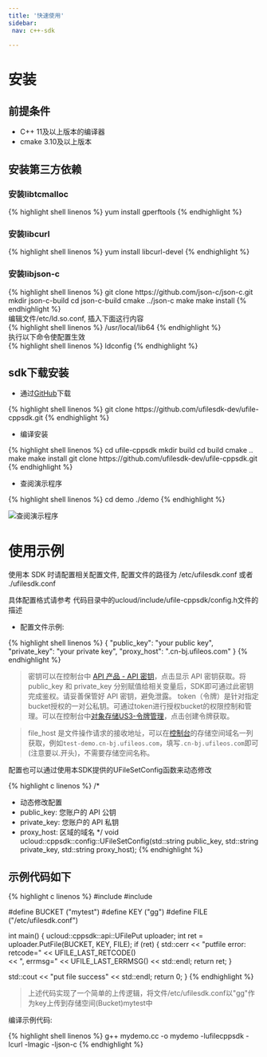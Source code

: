 ```yaml
--- 
title: '快速使用'
sidebar:
 nav: c++-sdk

---
```


# 安装

## 前提条件
* C++ 11及以上版本的编译器  
* cmake 3.10及以上版本

## 安装第三方依赖

### 安装libtcmalloc
<div class="copyable" markdown="1">
{% highlight shell linenos %}
  yum install gperftools
{% endhighlight %}
</div>

### 安装libcurl
<div class="copyable" markdown="1">
{% highlight shell linenos %}
  yum install libcurl-devel
{% endhighlight %}
</div>

### 安装libjson-c
<div class="copyable" markdown="1">
{% highlight shell linenos %}
  git clone https://github.com/json-c/json-c.git
  mkdir json-c-build
  cd json-c-build
  cmake ../json-c
  make
  make install
{% endhighlight %}
</div>
编辑文件/etc/ld.so.conf, 插入下面这行内容  
<div class="copyable" markdown="1">
{% highlight shell linenos %}
/usr/local/lib64
{% endhighlight %}
</div>
执行以下命令使配置生效  
<div class="copyable" markdown="1">
{% highlight shell linenos %}
ldconfig
{% endhighlight %}
</div>

## sdk下载安装

- 通过[GitHub](https://github.com/ufilesdk-dev/ufile-cppsdk)下载
<div class="copyable" markdown="1">
{% highlight shell linenos %}
  git clone https://github.com/ufilesdk-dev/ufile-cppsdk.git
{% endhighlight %}
</div>

- 编译安装
<div class="copyable" markdown="1">
{% highlight shell linenos %}
  cd ufile-cppsdk
  mkdir build
  cd build
  cmake ..
  make
  make install
  git clone https://github.com/ufilesdk-dev/ufile-cppsdk.git
{% endhighlight %}
</div>

- 查阅演示程序
<div class="copyable" markdown="1">
{% highlight shell linenos %}
  cd demo
  ./demo
{% endhighlight %}
</div>

![查阅演示程序](img/查阅演示程序.png)  

# 使用示例

使用本 SDK 时请配置相关配置文件, 配置文件的路径为 /etc/ufilesdk.conf 或者 ./ufilesdk.conf  

具体配置格式请参考 代码目录中的ucloud/include/ufile-cppsdk/config.h文件的描述  

- 配置文件示例:
<div class="copyable" markdown="1">
{% highlight shell linenos %}
{
  "public_key": "your public key",
  "private_key": "your private key",
  "proxy_host": ".cn-bj.ufileos.com"
}
{% endhighlight %}
</div>

> 密钥可以在控制台中 [API 产品 - API 密钥](https://console.ucloud.cn/uapi/apikey)，点击显示 API 密钥获取。将 public_key 和 private_key 分别赋值给相关变量后，SDK即可通过此密钥完成鉴权。请妥善保管好 API 密钥，避免泄露。 token（令牌）是针对指定bucket授权的一对公私钥。可通过token进行授权bucket的权限控制和管理。可以在控制台中[对象存储US3-令牌管理](https://console.ucloud.cn/ufile/token)，点击创建令牌获取。

> file_host 是文件操作请求的接收地址，可以在[控制台](https://console.ucloud.cn/ufile/ufile)的存储空间域名一列获取，例如`test-demo.cn-bj.ufileos.com`，填写`.cn-bj.ufileos.com`即可(注意要以.开头)，不需要存储空间名称。  

配置也可以通过使用本SDK提供的UFileSetConfig函数来动态修改

{% highlight c linenos %}
/*
 * 动态修改配置
 * public_key: 您账户的 API 公钥
 * private_key: 您账户的 API 私钥
 * proxy_host: 区域的域名
 */
void ucloud::cppsdk::config::UFileSetConfig(std::string public_key, std::string private_key, std::string proxy_host);
{% endhighlight %}

## 示例代码如下

<div class="copyable" markdown="1">
{% highlight c linenos %}
#include <iostream>
#include <ufile-cppsdk/api.h>

#define BUCKET ("mytest")
#define KEY ("gg")
#define FILE ("/etc/ufilesdk.conf")


int main() {
  ucloud::cppsdk::api::UFilePut uploader;
  int ret = uploader.PutFile(BUCKET, KEY, FILE);
  if (ret) {
    std::cerr << "putfile error: retcode=" << UFILE_LAST_RETCODE() \
              << ", errmsg=" << UFILE_LAST_ERRMSG() << std::endl;
    return ret;
  }

  std::cout << "put file success" << std::endl;
  return 0;
}
{% endhighlight %}
</div>

> 上述代码实现了一个简单的上传逻辑，将文件/etc/ufilesdk.conf以"gg"作为key上传到存储空间(Bucket)mytest中

编译示例代码:  
<div class="copyable" markdown="1">
{% highlight shell linenos %}
  g++ mydemo.cc -o mydemo -lufilecppsdk -lcurl -lmagic -ljson-c
{% endhighlight %}
</div>